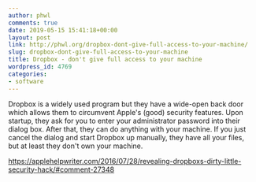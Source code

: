 ```yaml
---
author: phwl
comments: true
date: 2019-05-15 15:41:18+00:00
layout: post
link: http://phwl.org/dropbox-dont-give-full-access-to-your-machine/
slug: dropbox-dont-give-full-access-to-your-machine
title: Dropbox - don't give full access to your machine
wordpress_id: 4769
categories:
- software
---
```





Dropbox is a widely used program but they have a wide-open back door which allows them to circumvent Apple's  (good) security features. Upon startup, they ask for you to enter your administrator password into their dialog box. After that, they can do anything with your machine. If you just cancel the dialog and start Dropbox up manually, they have all your files, but at least they don't own your machine.








https://applehelpwriter.com/2016/07/28/revealing-dropboxs-dirty-little-security-hack/#comment-27348




